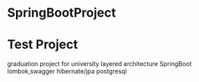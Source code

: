 # SpringBootProject

# Test Project
graduation project for university
layered architecture
SpringBoot
lombok,swagger
hibernate/jpa
postgresql

